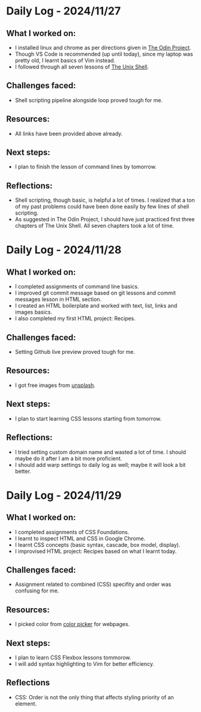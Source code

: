 <!--
# Daily Log - [Date]

## What I worked on:
- Brief summary of what I accomplished today

## Challenges faced:
- Any issues I ran into or concepts that were hard to grasp

## Resources:
- Links to any helpful resources I used
- [Title](url)

## Next steps:
- Outline what I plan to do next time

## Reflections
- Anything I learnt about the process or about coding in general
-->

# Daily Log - 2024/11/27

## What I worked on:
- I installed linux and chrome as per directions given in [The Odin Project](https://www.theodinproject.com/lessons/foundations-installations).
- Though VS Code is recommended (up until today), since my laptop was pretty old, I learnt basics of Vim instead.
- I followed through all seven lessons of [The Unix Shell](https://swcarpentry.github.io/shell-novice/).

## Challenges faced:
- Shell scripting pipeline alongside loop proved tough for me.

## Resources:
- All links have been provided above already.

## Next steps:
- I plan to finish the lesson of command lines by tomorrow.

## Reflections:
- Shell scripting, though basic, is helpful a lot of times. I realized that a ton of my past problems could have been done easily by few lines of shell scripting.
- As suggested in The Odin Project, I should have just practiced first three chapters of The Unix Shell. All seven chapters took a lot of time.


# Daily Log - 2024/11/28

## What I worked on:
- I completed assignments of command line basics.
- I improved git commit message based on git lessons and commit messages lesson in HTML section.
- I created an HTML boilerplate and worked with text, list, links and images basics.
- I also completed my first HTML project: Recipes.

## Challenges faced:
- Setting Github live preview proved tough for me.

## Resources:
- I got free images from [unsplash](unsplash.com).

## Next steps:
- I plan to start learning CSS lessons starting from tomorrow.

## Reflections:
- I tried setting custom domain name and wasted a lot of time. I should maybe do it after I am a bit more proficient.
- I should add warp settings to daily log as well; maybe it will look a bit better.


# Daily Log - 2024/11/29

## What I worked on:
- I completed assignments of CSS Foundations.
- I learnt to inspect HTML and CSS in Google Chrome.
- I learnt CSS concepts (basic syntax, cascade, box model, display).
- I improvised HTML project: Recipes based on what I learnt today.

## Challenges faced:
- Assignment related to combined (CSS) specifity and order was confusing for me.

## Resources:
- I picked color from [color picker](htmlcolorcodes.com) for webpages.

## Next steps:
- I plan to learn CSS Flexbox lessons tommorow.
- I will add syntax highlighting to Vim for better efficiency.

## Reflections
- CSS: Order is not the only thing that affects styling priority of an element.


